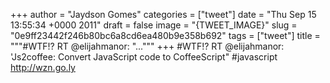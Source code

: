 
+++
author = "Jaydson Gomes"
categories = ["tweet"]
date = "Thu Sep 15 13:55:34 +0000 2011"
draft = false
image = "{TWEET_IMAGE}"
slug = "0e9ff23442f246b80bc6a8cd6ea480b9e358b692"
tags = ["tweet"]
title = """#WTF!? RT @elijahmanor: "..."""
+++
#WTF!? RT @elijahmanor: 'Js2coffee: Convert JavaScript code to CoffeeScript" #javascript http://wzn.go.ly
